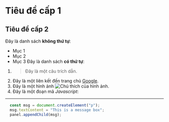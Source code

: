 # Tiêu đề cấp 1
## Tiêu để cấp 2
Đây là danh sách **không thứ tự**:
- Mục 1
- Mục 2
- Mục 3
Đây là danh sách **có thứ tự**:
1. > Đây là một câu trích dẫn.
2. Đây là một liên kết đến trang chủ [Google](https://www.google.com).
3. Đây là một hình ảnh ![Chú thích của hình ảnh](image.jpg).
4. Đây là một đoạn mã *Javascript*:
---
```javascript
  const msg = document.createElement("p");
  msg.textContent = "This is a message box";
  panel.appendChild(msg);
```
